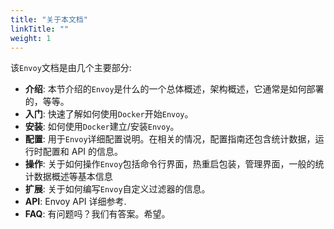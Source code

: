 ```yaml
---
title: "关于本文档"
linkTitle: ""
weight: 1
---
```


该`Envoy`文档是由几个主要部分:

- **介绍**: 本节介绍的`Envoy`是什么的一个总体概述，架构概述，它通常是如何部署的，等等。
- **入门**: 快速了解如何使用`Docker`开始`Envoy`。
- **安装**: 如何使用`Docker`建立/安装`Envoy`。
- **配置**: 用于`Envoy`详细配置说明。在相关的情况，配置指南还包含统计数据，运行时配置和 API 的信息。
- **操作**: 关于如何操作`Envoy`包括命令行界面，热重启包装，管理界面，一般的统计数据概述等基本信息
- **扩展**: 关于如何编写`Envoy`自定义过滤器的信息。
- **API**: Envoy API 详细参考.
- **FAQ**: 有问题吗？我们有答案。希望。
